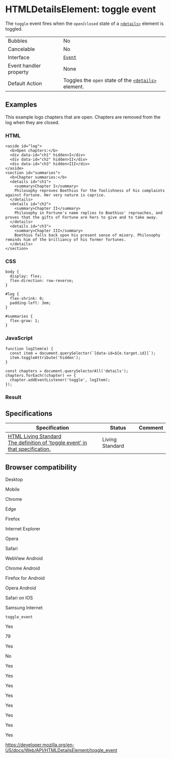 # HTMLDetailsElement: toggle event

The `toggle` event fires when the `open`/`closed` state of a [`<details>`](https://developer.mozilla.org/en-US/docs/Web/HTML/Element/details) element is toggled.

<table><tbody><tr class="odd"><td>Bubbles</td><td>No</td></tr><tr class="even"><td>Cancelable</td><td>No</td></tr><tr class="odd"><td>Interface</td><td><a href="../event"><code>Event</code></a></td></tr><tr class="even"><td>Event handler property</td><td>None</td></tr><tr class="odd"><td>Default Action</td><td>Toggles the <code>open</code> state of the <a href="https://developer.mozilla.org/en-US/docs/Web/HTML/Element/details"><code>&lt;details&gt;</code></a> element.</td></tr></tbody></table>

## Examples

This example logs chapters that are open. Chapters are removed from the log when they are closed.

### HTML

    <aside id="log">
      <b>Open chapters:</b>
      <div data-id="ch1" hidden>I</div>
      <div data-id="ch2" hidden>II</div>
      <div data-id="ch3" hidden>III</div>
    </aside>
    <section id="summaries">
      <b>Chapter summaries:</b>
      <details id="ch1">
        <summary>Chapter I</summary>
        Philosophy reproves Boethius for the foolishness of his complaints against Fortune. Her very nature is caprice.
      </details>
      <details id="ch2">
        <summary>Chapter II</summary>
        Philosophy in Fortune's name replies to Boethius' reproaches, and proves that the gifts of Fortune are hers to give and to take away.
      </details>
      <details id="ch3">
        <summary>Chapter III</summary>
        Boethius falls back upon his present sense of misery. Philosophy reminds him of the brilliancy of his former fortunes.
      </details>
    </section>

### CSS

    body {
      display: flex;
      flex-direction: row-reverse;
    }

    #log {
      flex-shrink: 0;
      padding-left: 3em;
    }

    #summaries {
      flex-grow: 1;
    }

### JavaScript

    function logItem(e) {
      const item = document.querySelector(`[data-id=${e.target.id}]`);
      item.toggleAttribute('hidden');
    }

    const chapters = document.querySelectorAll('details');
    chapters.forEach((chapter) => {
      chapter.addEventListener('toggle', logItem);
    });

### Result

## Specifications

<table><thead><tr class="header"><th>Specification</th><th>Status</th><th>Comment</th></tr></thead><tbody><tr class="odd"><td><a href="https://html.spec.whatwg.org/multipage/indices.html#event-toggle">HTML Living Standard<br />
<span class="small">The definition of 'toggle event' in that specification.</span></a></td><td><span class="spec-living">Living Standard</span></td><td></td></tr></tbody></table>

## Browser compatibility

Desktop

Mobile

Chrome

Edge

Firefox

Internet Explorer

Opera

Safari

WebView Android

Chrome Android

Firefox for Android

Opera Android

Safari on IOS

Samsung Internet

`toggle_event`

Yes

79

Yes

No

Yes

Yes

Yes

Yes

Yes

Yes

Yes

Yes

<a href="https://developer.mozilla.org/en-US/docs/Web/API/HTMLDetailsElement/toggle_event" class="_attribution-link">https://developer.mozilla.org/en-US/docs/Web/API/HTMLDetailsElement/toggle_event</a>
